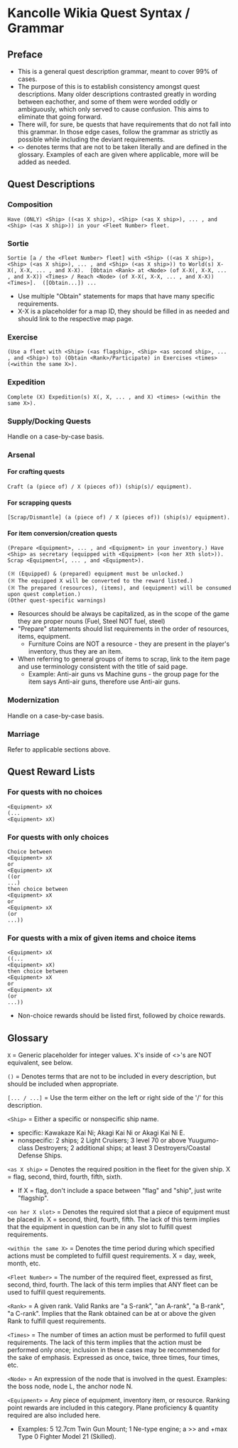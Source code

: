 # Kancolle Wikia Quest Syntax / Grammar
## Preface
* This is a general quest description grammar, meant to cover 99% of cases.
* The purpose of this is to establish consistency amongst quest descriptions. Many older descriptions contrasted greatly in wording between eachother, and some of them were worded oddly or ambiguously, which only served to cause confusion. This aims to eliminate that going forward.
* There will, for sure, be quests that have requirements that do not fall into this grammar. In those edge cases, follow the grammar as strictly as possible while including the deviant requirements.
* `<>` denotes terms that are not to be taken literally and are defined in the glossary. Examples of each are given where applicable, more will be added as needed.


## Quest Descriptions
### Composition

`Have (ONLY) <Ship> ((<as X ship>), <Ship> (<as X ship>), ... , and <Ship> (<as X ship>)) in your <Fleet Number> fleet.`

### Sortie

`Sortie [a / the <Fleet Number> fleet] with <Ship> ((<as X ship>), <Ship> (<as X ship>), ... , and <Ship> (<as X ship>)) to World(s) X-X(, X-X, ... , and X-X).  [Obtain <Rank> at <Node> (of X-X(, X-X, ... , and X-X)) <Times> / Reach <Node> (of X-X(, X-X, ... , and X-X)) <Times>].  ([Obtain...]) ...`

* Use multiple "Obtain" statements for maps that have many specific requirements.
* X-X is a placeholder for a map ID, they should be filled in as needed and should link to the respective map page.

### Exercise

`(Use a fleet with <Ship> (<as flagship>, <Ship> <as second ship>, ... , and <Ship>) to) (Obtain <Rank>/Participate) in Exercises <times> (<within the same X>).`

### Expedition

`Complete (X) Expedition(s) X(, X, ... , and X) <times> (<within the same X>).`

### Supply/Docking Quests

Handle on a case-by-case basis.

### Arsenal

#### For crafting quests
`Craft (a (piece of) / X (pieces of)) (ship(s)/ equipment).`

#### For scrapping quests
`[Scrap/Dismantle] (a (piece of) / X (pieces of)) (ship(s)/ equipment).`

#### For item conversion/creation quests
```
(Prepare <Equipment>, ... , and <Equipment> in your inventory.) Have <Ship> as secretary (equipped with <Equipment> (<on her Xth slot>)). 
Scrap <Equipment>(, ... , and <Equipment>).

(※ (Equipped) & (prepared) equipment must be unlocked.)
(※ The equipped X will be converted to the reward listed.)
(※ The prepared (resources), (items), and (equipment) will be consumed upon quest completion.)
(Other quest-specific warnings)
```
* Resources should be always be capitalized, as in the scope of the game they are proper nouns (Fuel, Steel NOT fuel, steel)
* "Prepare" statements should list requirements in the order of resources, items, equipment.
	* Furniture Coins are NOT a resource - they are present in the player's inventory, thus they are an item.
* When referring to general groups of items to scrap, link to the item page and use terminology consistent with the title of said page.
	* Example: Anti-air guns vs Machine guns - the group page for the item says Anti-air guns, therefore use Anti-air guns.

### Modernization

Handle on a case-by-case basis.

### Marriage

Refer to applicable sections above.


## Quest Reward Lists
### For quests with no choices
```
<Equipment> xX
(...
<Equipment> xX)
```

### For quests with only choices
```
Choice between
<Equipment> xX
or
<Equipment> xX
((or
...)
then choice between
<Equipment> xX
or
<Equipment> xX
(or
...))
```

### For quests with a mix of given items and choice items
```
<Equipment> xX
((...
<Equipment> xX)
then choice between
<Equipment> xX
or
<Equipment> xX
(or
...))
```
* Non-choice rewards should be listed first, followed by choice rewards.


## Glossary
`X` = Generic placeholder for integer values. X's inside of <>'s are NOT equivalent, see below.

`()` = Denotes terms that are not to be included in every description, but should be included when appropriate.

`[... / ...]` = Use the term either on the left or right side of the '/' for this description.

`<Ship>` = Either a specific or nonspecific ship name.
* specific: Kawakaze Kai Ni; Akagi Kai Ni or Akagi Kai Ni E.
* nonspecific: 2 ships; 2 Light Cruisers; 3 level 70 or above Yuugumo-class Destroyers; 2 additional ships; at least 3 Destroyers/Coastal Defense Ships.
	
`<as X ship>` = Denotes the required position in the fleet for the given ship. X = flag, second, third, fourth, fifth, sixth.
* If X = flag, don't include a space between "flag" and "ship", just write "flagship".
	
`<on her X slot>` = Denotes the required slot that a piece of equipment must be placed in. X = second, third, fourth, fifth. The lack of this term implies that the equipment in question can be in any slot to fulfill quest requirements.
	
`<within the same X>` = Denotes the time period during which specified actions must be completed to fulfill quest requirements. X = day, week, month, etc.
	
`<Fleet Number>` = The number of the required fleet, expressed as first, second, third, fourth. The lack of this term implies that ANY fleet can be used to fulfill quest requirements.
	
`<Rank>` = A given rank.  Valid Ranks are "a S-rank", "an A-rank", "a B-rank", "a C-rank". Implies that the Rank obtained can be at or above the given Rank to fulfill quest requirements.
	
`<Times>` = The number of times an action must be performed to fufill quest requirements. The lack of this term implies that the action must be performed only once; inclusion in these cases may be recommended for the sake of emphasis. Expressed as once, twice, three times, four times, etc.
	
`<Node>` = An expression of the node that is involved in the quest.  Examples: the boss node, node L, the anchor node N.
	
`<Equipment>` = Any piece of equipment, inventory item, or resource. Ranking point rewards are included in this category. Plane proficiency & quantity required are also included here.
* Examples: 5 12.7cm Twin Gun Mount; 1 Ne-type engine; a >> and +max Type 0 Fighter Model 21 (Skilled).

